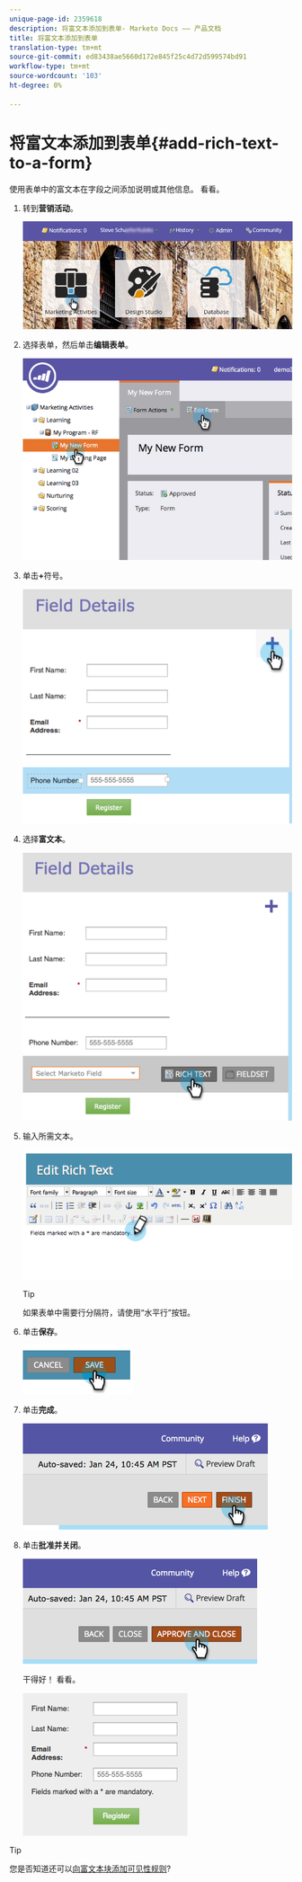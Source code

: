 ```yaml
---
unique-page-id: 2359618
description: 将富文本添加到表单- Marketo Docs —— 产品文档
title: 将富文本添加到表单
translation-type: tm+mt
source-git-commit: ed83438ae5660d172e845f25c4d72d599574bd91
workflow-type: tm+mt
source-wordcount: '103'
ht-degree: 0%

---
```



# 将富文本添加到表单{#add-rich-text-to-a-form}

使用表单中的富文本在字段之间添加说明或其他信息。 看看。

1. 转到&#x200B;**营销活动**。

   ![](assets/login-marketing-activities-2.png)

1. 选择表单，然后单击&#x200B;**编辑表单**。

   ![](assets/image2014-9-15-16-3a46-3a7.png)

1. 单击&#x200B;**+**&#x200B;符号。

   ![](assets/image2014-9-15-16-3a46-3a43.png)

1. 选择&#x200B;**富文本**。

   ![](assets/image2014-9-15-16-3a47-3a9.png)

1. 输入所需文本。

   ![](assets/image2014-9-15-16-3a47-3a20.png)

   >[!TIP]
   >
   >如果表单中需要行分隔符，请使用“水平行”按钮。

1. 单击&#x200B;**保存**。

   ![](assets/image2014-9-15-16-3a48-3a18.png)

1. 单击&#x200B;**完成**。

   ![](assets/image2014-9-15-16-3a48-3a36.png)

1. 单击&#x200B;**批准并关闭**。

   ![](assets/image2014-9-15-16-3a48-3a51.png)

   干得好！ 看看。

   ![](assets/image2014-9-15-16-3a48-3a58.png)

>[!TIP]
>
>您是否知道还可以[向富文本块添加可见性规则](/help/marketo/product-docs/demand-generation/forms/form-fields/dynamically-toggle-visibility-of-a-form-field.md)?
